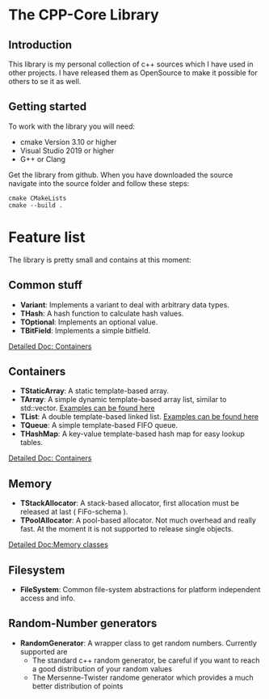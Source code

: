 # The CPP-Core Library

## Introduction
This library is my personal collection of c++ sources which I have used in other projects. 
I have released them as OpenSource to make it possible for others to se it as well.

## Getting started
To work with the library you will need:
- cmake Version 3.10 or higher
- Visual Studio 2019 or higher
- G++ or Clang

Get the library from github. When you have downloaded the source navigate into the source folder and follow these steps:
```
cmake CMakeLists 
cmake --build .
```
# Feature list
The library is pretty small and contains at this moment:

## Common stuff
* **Variant**:          Implements a variant to deal with arbitrary data types.
* **THash**:            A hash function to calculate hash values.
* **TOptional**:        Implements an optional value.
* **TBitField**:        Implements a simple bitfield.

[Detailed Doc: Containers](./Common.md)  


## Containers
* **TStaticArray**:     A static template-based array.
* **TArray**:           A simple dynamic template-based array list, similar to std::vector. [Examples can be found here](https://github.com/kimkulling/cppcore/blob/master/test/container/TArrayTest.cpp)
* **TList**:            A double template-based linked list. [Examples can be found here](https://github.com/kimkulling/cppcore/blob/master/test/container/TListTest.cpp) 
* **TQueue**:           A simple template-based FIFO queue.
* **THashMap**:         A key-value template-based hash map for easy lookup tables.

[Detailed Doc: Containers](./Container.md)  


## Memory
* **TStackAllocator**:  A stack-based allocator, first allocation must be released at last ( FiFo-schema ).
* **TPoolAllocator**:   A pool-based allocator. Not much overhead and really fast. At the moment it is not supported to release single objects.

[Detailed Doc:Memory classes](./Memory.md)  


## Filesystem
* **FileSystem**:      Common file-system abstractions for platform independent access and info.

## Random-Number generators
* **RandomGenerator**: A wrapper class to get random numbers. Currently supported are 
   * The standard c++ random generator, be careful if you want to reach a good distribution of 
     your random values
   * The Mersenne-Twister randome generator which provides a much better distribution of points
